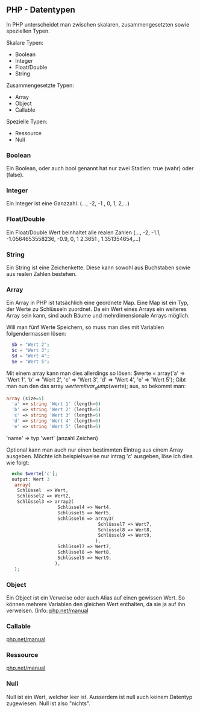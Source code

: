 ## PHP - Datentypen
In PHP unterscheidet man zwischen skalaren, zusammengesetzten sowie speziellen Typen.


Skalare Typen:


  * Boolean
  * Integer
  * Float/Double
  * String



Zusammengesetzte Typen:


  * Array
  * Object
  * Callable



Spezielle Typen:


  * Ressource
  * Null



### Boolean
Ein Boolean, oder auch bool genannt hat nur zwei Stadien: true (wahr) oder (false). 
### Integer
Ein Integer ist eine Ganzzahl. (..., -2, -1 , 0, 1, 2,...)
### Float/Double
Ein Float/Double Wert beinhaltet alle realen Zahlen (..., -2, -1.1, -1.0564653558236, -0.9, 0, 1 2.3651 , 1.351354654,...)
### String
Ein String ist eine Zeichenkette. Diese kann sowohl aus Buchstaben sowie aus realen Zahlen bestehen.
### Array
Ein Array in PHP ist tatsächlich eine geordnete Map. Eine Map ist ein Typ, der Werte zu Schlüsseln zuordnet. Da ein Wert eines Arrays ein weiteres Array sein kann, sind auch Bäume und mehrdimensionale Arrays möglich.


Will man fünf Werte Speichern, so muss man dies mit Variablen folgendermassen lösen:
```php  $a = "Wert 1";
  $b = "Wert 2";
  $c = "Wert 3";
  $d = "Wert 4";
  $e = "Wert 5";
  ```

Mit einem array kann man dies allerdings so lösen:
  $werte = array('a' => 'Wert 1', 'b' => 'Wert 2', 'c' => 'Wert 3', 'd' => 'Wert 4', 'e' => 'Wert 5');
Gibt man nun den das array $werte mit var_dump($werte); aus, so bekommt man:
```php
array (size=5)
  'a' => string 'Wert 1' (length=6)
  'b' => string 'Wert 2' (length=6)
  'c' => string 'Wert 3' (length=6)
  'd' => string 'Wert 4' (length=6)
  'e' => string 'Wert 5' (length=6)
  ```
'name' => typ 'wert' (anzahl Zeichen)

Optional kann man auch nur einen bestimmten Eintrag aus einem Array ausgeben. Möchte ich beispielsweise nur intrag 'c' ausgeben, löse ich dies wie folgt:
```php
  echo $werte['c'];
  output: Wert 3
   array(
    Schlüssel  => Wert,
    Schlüssel2 => Wert2,
    Schlüssel3 => array2(
                   Schlüssel4 => Wert4,
                   Schlüssel5 => Wert5,
                   Schlüssel6 => array3(
                                  Schlüssel7 => Wert7,
                                  Schlüssel8 => Wert8,
                                  Schlüssel9 => Wert9,
                                 ),
                   Schlüssel7 => Wert7,
                   Schlüssel8 => Wert8,
                   Schlüssel9 => Wert9,
                  ),
   );
   ```



### Object
Ein Object ist ein Verweise oder auch Alias auf einen gewissen Wert. So können mehrere Variablen den gleichen Wert enthalten, da sie ja auf ihn verweisen. (Info: [php.net/manual](http://php.net/manual/de/language.oop5.references.php)
### Callable
[php.net/manual](http://php.net/manual/de/language.types.callable.php)
### Ressource
[php.net/manual](http://php.net/manual/en/language.types.resource.php)
### Null
Null ist ein Wert, welcher leer ist. Ausserdem ist null auch keinem Datentyp zugewiesen. Null ist also "nichts".
